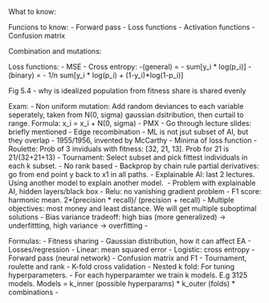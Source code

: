 What to know:

Funcions to know:
	- Forward pass
	- Loss functions
	- Activation functions
	- Confusion matrix

Combination and mutations:


Loss functions:
    - MSE
    - Cross entropy:
        -(general) = - sum[y_i * log(p_i)]
        - (binary) = - 1/n sum[y_i * log(p_i) + (1-y_i)*log(1-p_i)]



Fig 5.4 - why is idealized population from fitness share is shared evenly


Exam:
	- Non uniform mutation: Add random deviances to each variable seperately, taken from N(0, sigma) gaussian dsitribution, then curtail to range. Formula: x_i = x_i + N(0, sigma)
	- PMX
	- Go through lecture slides: briefly mentioned
	- Edge recombination
    - ML is not jsut subset of AI, but they overlap
    - 1955/1956, invented by McCarthy
    - Minima of loss function
    - Roulette: Prob of 3 inviduals with fitness: [32, 21, 13]. Prob for 21 is 21/(32+21+13)
    - Tournament: Select subset and pick fittest individuals in each k subset.
    - No rank based
    - Backprop by chain rule partial derivatives: go from end point y back to x1 in all paths.
    - Explainable AI: last 2 lectures. Using another model to explain another model. 
    - Problem with explainable AI, hidden layers/black box
    - Relu: no vanishing gradient problem
    - F1 score: harmonic mean. 2*(precision * recall)/ (precision + recall)
    - Multiple objectives: most money and least distance. We will get multiple suboptimal solutions
    - Bias variance tradeoff: high bias (more generalized) -> underfittting, high variance -> overfitting
    - 

Formulas:
    - Fitness sharing
    - Gaussian distribution, how it can affect EA
    - Losses/regression
        - Linear: mean squared error
        - Logistic: cross entropy
    - Forward pass (neural network)
    - Confusion matrix and F1
    - Tournament, roulette and rank
    - K-fold cross validation
        - Nested k fold: For tuning hyperparameters.
            - For each hyperparamter we train k models. E.g 3125 models. Models = k_inner (possible hyperparams) * k_outer (folds) * combinations
    - 



